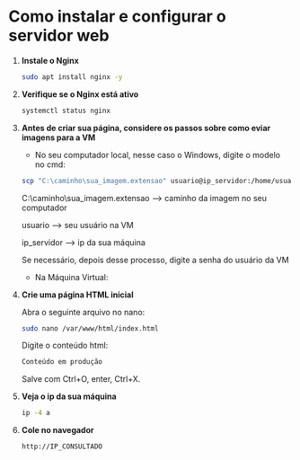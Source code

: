 # Como instalar e configurar o servidor web

1. **Instale o Nginx**
   
   ```bash
   sudo apt install nginx -y
   ```
   
3. **Verifique se o Nginx está ativo**
   
   ```bash
   systemctl status nginx
   ```
   
4. **Antes de criar sua página, considere os passos sobre como eviar imagens para a VM**

   - No seu computador local, nesse caso o Windows, digite o modelo no cmd:
     
   ```bash
   scp "C:\caminho\sua_imagem.extensao" usuario@ip_servidor:/home/usuario/
   ```
      
   C:\caminho\sua_imagem.extensao --> caminho da imagem no seu computador
   
   usuario --> seu usuário na VM
        
   ip_servidor --> ip da sua máquina

   Se necessário, depois desse processo, digite a senha do usuário da VM
   
   - Na Máquina Virtual:
  
   
3. **Crie uma página HTML inicial**
   
   Abra o seguinte arquivo no nano:
   
   ```bash
   sudo nano /var/www/html/index.html
   ```
   
   Digite o conteúdo html:
   
   ```bash
   Conteúdo em produção
   ```
   
   Salve com Ctrl+O, enter, Ctrl+X.

5. **Veja o ip da sua máquina**
   
   ```bash
   ip -4 a
   ```
   
7. **Cole no navegador**
   
   ```bash
   http://IP_CONSULTADO
   ```
   

